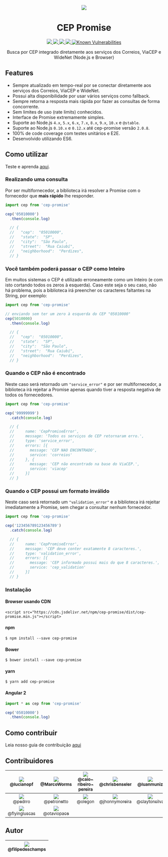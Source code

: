 <p align="center">
  <img src="http://piskel-imgstore-b.appspot.com/img/d580e96e-bd8a-11e6-b157-9949cad4d609.gif">
</p>

<h1 align="center">CEP Promise</h1>

<p align="center">
  <a href="https://npm-stat.com/charts.html?package=cep-promise">
    <img src="https://img.shields.io/npm/dm/cep-promise.svg">
  </a>
  <a href="https://coveralls.io/github/filipedeschamps/cep-promise?branch=master">
    <img src="https://coveralls.io/repos/github/filipedeschamps/cep-promise/badge.svg?branch=master">
  </a>
  <a href="https://www.npmjs.com/package/cep-promise">
    <img src="https://badge.fury.io/js/cep-promise.svg">
  </a>
  <a href="http://standardjs.com/">
    <img src="https://img.shields.io/badge/code%20style-standard-brightgreen.svg">
  </a>
  <a href="https://snyk.io/test/github/filipedeschamps/cep-promise">
    <img src="https://snyk.io/test/github/filipedeschamps/cep-promise/badge.svg" alt="Known Vulnerabilities" data-canonical-src="https://snyk.io/test/github/filipedeschamps/cep-promise" style="max-width:100%;">
  </a>
</p>

<p align="center">
  Busca por CEP integrado diretamente aos serviços dos Correios, ViaCEP e WideNet (Node.js e Browser)
</p>

## Features

 * Sempre atualizado em tempo-real por se conectar diretamente aos serviços dos Correios, ViaCEP e WideNet.
 * Possui alta disponibilidade por usar vários serviços como fallback.
 * Sempre retorna a resposta mais rápida por fazer as consultas de forma concorrente.
 * Sem limites de uso (rate limits) conhecidos.
 * Interface de Promise extremamente simples.
 * Suporte ao Node.js `4.x`, `5.x`, `6.x`, `7.x`, `8.x`, `9.x`, `10.x` e `@stable`.
 * Suporte ao Node.js `0.10.x` e `0.12.x` até cep-promise versão `2.0.8`.
 * 100% de code coverage com testes unitários e E2E.
 * Desenvolvido utilizando ES6.


## Como utilizar

Teste e aprenda <a href="https://npm.runkit.com/cep-promise" target="_blank">aqui</a>.

### Realizando uma consulta

Por ser multifornecedor, a biblioteca irá resolver a Promise com o fornecedor que **mais rápido** lhe responder.

``` js
import cep from 'cep-promise'

cep('05010000')
  .then(console.log)

  // {
  //   "cep":  "05010000",
  //   "state":  "SP",
  //   "city":  "São Paulo",
  //   "street":  "Rua Caiubí",
  //   "neighborhood":  "Perdizes",
  // }
```


### Você também poderá passar o CEP como Inteiro

Em muitos sistemas o CEP é utilizado erroneamente como um Inteiro (e com isto cortando todos os zeros à esquerda). Caso este seja o seu caso, não há problema, pois a biblioteca irá preencher os caracteres faltantes na String, por exemplo:

``` js
import cep from 'cep-promise'

// enviando sem ter um zero à esquerda do CEP "05010000"
cep(5010000)
  .then(console.log)

  // {
  //   "cep":  "05010000",
  //   "state":  "SP",
  //   "city":  "São Paulo",
  //   "street":  "Rua Caiubí",
  //   "neighborhood":  "Perdizes",
  // }
```

### Quando o CEP não é encontrado

Neste caso será retornado um `"service_error"` e por ser multifornecedor, a biblioteca irá rejeitar a Promise apenas quando tiver a resposta negativa de todos os fornecedores.

``` js
import cep from 'cep-promise'

cep('99999999')
  .catch(console.log)

  // {
  //     name: 'CepPromiseError',
  //     message: 'Todos os serviços de CEP retornaram erro.',
  //     type: 'service_error',
  //     errors: [{
  //       message: 'CEP NAO ENCONTRADO',
  //       service: 'correios'
  //     }, {
  //       message: 'CEP não encontrado na base do ViaCEP.',
  //       service: 'viacep'
  //     }]
  // }

```

### Quando o CEP possui um formato inválido

Neste caso será retornado um `"validation_error"` e a biblioteca irá rejeitar imediatamente a Promise, sem chegar a consultar nenhum fornecedor.

``` js
import cep from 'cep-promise'

cep('123456789123456789')
  .catch(console.log)

  // {
  //     name: 'CepPromiseError',
  //     message: 'CEP deve conter exatamente 8 caracteres.',
  //     type: 'validation_error',
  //     errors: [{
  //       message: 'CEP informado possui mais do que 8 caracteres.',
  //       service: 'cep_validation'
  //     }]
  // }
```


### Instalação

#### Browser usando CDN
```
<script src="https://cdn.jsdelivr.net/npm/cep-promise/dist/cep-promise.min.js"></script>
```

#### npm

```
$ npm install --save cep-promise
```

#### Bower

```
$ bower install --save cep-promise
```
#### yarn

```
$ yarn add cep-promise
```

#### Angular 2

``` ts
import * as cep from 'cep-promise'

cep('05010000')
  .then(console.log)
```

## Como contribuir

Leia nosso guia de contribuição [aqui](CONTRIBUTING.md)

## Contribuidores

| [<img src="https://avatars1.githubusercontent.com/u/8251208?v=3&s=115"><br><sub>@lucianopf</sub>](https://github.com/lucianopf) | [<img src="https://avatars1.githubusercontent.com/u/7863230?v=3&s=115"><br><sub>@MarcoWorms</sub>](https://github.com/MarcoWorms) | [<img src="https://avatars1.githubusercontent.com/u/551228?v=3&s=115"><br><sub>@caio-ribeiro-pereira</sub>](https://github.com/caio-ribeiro-pereira) | [<img src="https://avatars1.githubusercontent.com/u/1225447?v=3&s=115"><br><sub>@chrisbenseler</sub>](https://github.com/chrisbenseler) | [<img src="https://avatars0.githubusercontent.com/u/3428149?v=3&s=115"><br><sub>@luanmuniz</sub>](https://github.com/luanmuniz) | [<img src="https://avatars3.githubusercontent.com/u/3094496?v=3&s=115"><br><sub>@AlbertoTrindade</sub>](https://github.com/AlbertoTrindade) |
|:-:|:-:|:-:|:-:|:-:|:-:|
| [<img src="https://avatars1.githubusercontent.com/u/4137355?v=3&s=115"><br><sub>@pedrro</sub>](https://github.com/pedrro) | [<img src="https://avatars1.githubusercontent.com/u/8260778?v=3&s=115"><br><sub>@petronetto</sub>](https://github.com/Petronetto) | [<img src="https://avatars3.githubusercontent.com/u/434364?v=3&s=115"><br><sub>@olegon</sub>](https://github.com/olegon) | [<img src="https://avatars3.githubusercontent.com/u/2177742?v=3&s=115"><br><sub>@jhonnymoreira</sub>](https://github.com/jhonnymoreira) | [<img src="https://avatars3.githubusercontent.com/u/2955087?s=115&v=4"><br><sub>@claytonsilva</sub>](https://github.com/claytonsilva) | [<img src="https://avatars1.githubusercontent.com/u/13632762?s=115"><br><sub>@thiamsantos</sub>](https://github.com/thiamsantos) |
| [<img src="https://avatars2.githubusercontent.com/u/6232791?v=3&s=115"><br><sub>@flyingluscas</sub>](https://github.com/flyingluscas) | [<img src="https://avatars1.githubusercontent.com/u/15306309?s=115&v=4"><br><sub>@otaviopace</sub>](https://github.com/otaviopace) |

## Autor

| [<img src="https://avatars0.githubusercontent.com/u/4248081?v=3&s=115"><br><sub>@filipedeschamps</sub>](https://github.com/filipedeschamps) |
| :---: |
